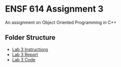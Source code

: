 # ENSF 614 Assignment 3    
An assignment on Object Oriented Programming in C++

## Folder Structure 
- [Lab 3 Instructions](https://github.com/StevenD24/ENSF-614-Lab-3/blob/main/ENSF%20614-lab3-Instructions-Winter%202023.pdf)   
- [Lab 3 Report]()  
- [Lab 3 Code]()  
